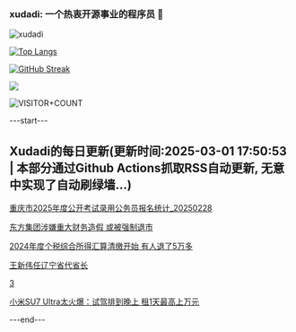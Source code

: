 ### xudadi: 一个热衷开源事业的程序员 👋

![xudadi](https://github-readme-stats-git-masterorgs-github-readme-stats-team.vercel.app/api?username=xudadi)

[![Top Langs](https://github-readme-stats.vercel.app/api/top-langs/?username=xudadi)](https://github.com/anuraghazra/github-readme-stats)

[![GitHub Streak](https://streak-stats.demolab.com?user=xudadi&locale=zh_Hans)](https://git.io/streak-stats)

![](https://raw.githubusercontent.com/xudadi/xudadi/main/assets/github-contribution-grid-snake.svg)

![VISITOR+COUNT](https://komarev.com/ghpvc/?username=xudadi&label=VISITOR+COUNT)


---start---

## Xudadi的每日更新(更新时间:2025-03-01 17:50:53 | 本部分通过Github Actions抓取RSS自动更新, 无意中实现了自动刷绿墙...)

[重庆市2025年度公开考试录用公务员报名统计_20250228](https://www.gongkaoleida.com/article/2305471)

[东方集团涉嫌重大财务造假 或被强制退市](https://m.163.com/news/article/JPI2903K0514R9P4.html)

[2024年度个税综合所得汇算清缴开始 有人退了5万多](https://m.163.com/news/article/JPI8V03L0512DU6N.html)

[王新伟任辽宁省代省长](https://m.163.com/news/article/JPIDJS360001899O.html)

[3](https://m.163.com/touch/news/sub/domestic)

[小米SU7 Ultra太火爆：试驾排到晚上 租1天最高上万元](https://m.163.com/news/article/JPHC80UK0512B07B.html)

---end---
